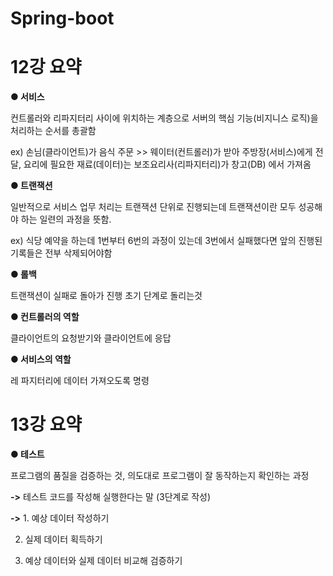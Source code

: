# Spring-boot
 
 # 12강 요약
 **● 서비스**
 
 컨트롤러와 리파지터리 사이에 위치하는 계층으로 서버의 핵심 기능(비지니스 로직)을 처리하는 순서를 총괄함
 
 ex) 손님(클라이언트)가 음식 주문 >> 웨이터(컨트롤러)가 받아 주방장(서비스)에게 전달, 요리에 필요한 재료(데이터)는 보조요리사(리파지터리)가 창고(DB) 에서 가져옴
 
 **● 트랜잭션**
 
 일반적으로 서비스 업무 처리는 트랜잭션 단위로 진행되는데 트랜잭션이란 모두 성공해야 하는 일련의 과정을 뜻함.
 
 ex) 식당 예약을 하는데 1번부터 6번의 과정이 있는데 3번에서 실패했다면 앞의 진행된 기록들은 전부 삭제되어야함

**● 롤백** 

트랜잭션이 실패로 돌아가 진행 초기 단계로 돌리는것

**● 컨트롤러의 역할** 

클라이언트의 요청받기와 클라이언트에 응답

**● 서비스의 역할**

레 파지터리에 데이터 가져오도록 명령

# 13강 요약
**● 테스트** 

프로그램의 품질을 검증하는 것, 의도대로 프로그램이 잘 동작하는지 확인하는 과정

**->** 테스트 코드를 작성해 실행한다는 말 (3단계로 작성)

**->** 1. 예상 데이터 작성하기

2. 실제 데이터 획득하기

3. 예상 데이터와 실제 데이터 비교해 검증하기


